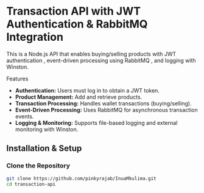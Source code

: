 # Transaction API with JWT Authentication & RabbitMQ Integration

This is a  Node.js API that enables  buying/selling products  with  JWT authentication , event-driven processing using RabbitMQ , and  logging with Winston.

 Features
- **Authentication:** Users must log in to obtain a JWT token.
- **Product Management:** Add and retrieve products.
- **Transaction Processing:** Handles wallet transactions (buying/selling).
- **Event-Driven Processing:** Uses RabbitMQ for asynchronous transaction events.
- **Logging & Monitoring:** Supports file-based logging and external monitoring with Winston.

## Installation & Setup
###  Clone the Repository 
```sh
git clone https://github.com/pinkyrajab/InuaMkulima.git
cd transaction-api
